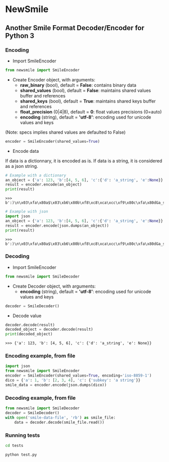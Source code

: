 # NewSmile
## Another Smile Format Decoder/Encoder for Python 3

### Encoding ###
- Import SmileEncoder
```python 
from newsmile import SmileEncoder
```
- Create Encoder object, with arguments:
    - **raw_binary** (bool), default = **False**: contains binary data
    - **shared_values** (bool), default = **False**: maintains shared values buffer and references
    - **shared_keys** (bool), default = **True**: maintains shared keys buffer and references
    - **float_precision** (0|4|8), default = **0**: float values precisions (0=auto)
    - **encoding** (string), default = **'utf-8'**: encoding used for unicode values and keys

(Note: specs implies shared values are defaulted to False)
```python
encoder = SmileEncoder(shared_values=True)
```
- Encode data

If data is a dictionnary, it is encoded as is. If data is a string, it is considered as a json string.
```python
# Example with a dictionary
an_object = {'a': 123, 'b':[4, 5, 6], 'c':{'d': 'a_string', 'e':None}}
result = encoder.encode(an_object)
print(result)
```
```
>>> b':)\n\x03\xfa\x80a$\x03\xb6\x80b\xf8\xc8\xca\xcc\xf9\x80c\xfa\x80dGa_string\x80e!\xfb\xfb'
```
```python
# Example with json
import json
an_object = {'a': 123, 'b':[4, 5, 6], 'c':{'d': 'a_string', 'e':None}}
result = encoder.encode(json.dumps(an_object))
print(result)
```
```
>>> b':)\n\x03\xfa\x80a$\x03\xb6\x80b\xf8\xc8\xca\xcc\xf9\x80c\xfa\x80dGa_string\x80e!\xfb\xfb'
```

### Decoding ###
- Import SmileEncoder
```python 
from newsmile import SmileDecoder
```
- Create Decoder object, with arguments:
    - **encoding** (string), default = **'utf-8'**: encoding used for unicode values and keys
```python
decoder = SmileDecoder()
```
- Decode value
```python
decoder.decode(result)
decoded_object = decoder.decode(result)
print(decoded_object)
```
```
>>> {'a': 123, 'b': [4, 5, 6], 'c': {'d': 'a_string', 'e': None}}
```

### Encoding example, from file
```python
import json
from newsmile import SmileEncoder
encoder = SmileEncoder(shared_values=True, encoding='iso-8859-1')
dico = {'a': 1, 'b': [2, 3, 4], 'c': {'subkey': 'a string'}}
smile_data = encoder.encode(json.dumps(dico))
```

### Decoding example, from file
```python
from newsmile import SmileDecoder
decoder = SmileDecoder()
with open('smile-data-file', 'rb') as smile_file:
    data = decoder.decode(smile_file.read())
```

### Running tests
```bash
cd tests
```
```python
python test.py
```
